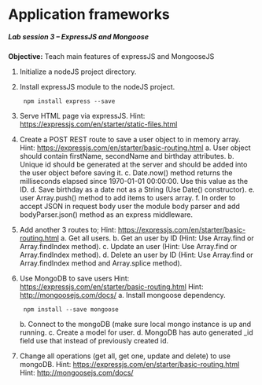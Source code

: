 # **Application frameworks**
##### **Lab session 3 – ExpressJS and Mongoose**

**Objective:** Teach main features of expressJS and MongooseJS

1. Initialize a nodeJS project directory.
   <br/>
2. Install expressJS module to the nodeJS project.

        npm install express --save

3. Serve HTML page via expressJS.
    Hint: https://expressjs.com/en/starter/static-files.html
    <br/>
4. Create a POST REST route to save a user object to in memory array.
Hint: https://expressjs.com/en/starter/basic-routing.html
    a. User object should contain firstName, secondName and birthday attributes.
    b. Unique id should be generated at the server and should be added into the user object before saving it.
    c. Date.now() method returns the milliseconds elapsed since 1970-01-01 00:00:00. Use this value as the ID.
    d. Save birthday as a date not as a String (Use Date() constructor).
    e. user Array.push() method to add items to users array.
    f. In order to accept JSON in request body user the module body parser and add bodyParser.json() method as an express middleware.
    <br/>
5. Add another 3 routes to;
Hint: https://expressjs.com/en/starter/basic-routing.html
    a. Get all users.
    b. Get an user by ID (Hint: Use Array.find or Array.findIndex method).
    c. Update an user (Hint: Use Array.find or Array.findIndex method).
    d. Delete an user by ID (Hint: Use Array.find or Array.findIndex method and Array.splice method).
    <br/>
6. Use MongoDB to save users
Hint: https://expressjs.com/en/starter/basic-routing.html
Hint: http://mongoosejs.com/docs/
    a. Install mongoose dependency.
        
        npm install --save mongoose

    b. Connect to the mongoDB (make sure local mongo instance is up and running.
    c. Create a model for user.
    d. MongoDB has auto generated _id field use that instead of previously created id.
    <br/>
7. Change all operations (get all, get one, update and delete) to use mongoDB.
Hint: https://expressjs.com/en/starter/basic-routing.html
Hint: http://mongoosejs.com/docs/